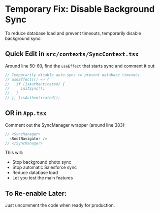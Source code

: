 # Temporary Fix: Disable Background Sync

To reduce database load and prevent timeouts, temporarily disable background sync:

## Quick Edit in `src/contexts/SyncContext.tsx`

Around line 50-60, find the `useEffect` that starts sync and comment it out:

```typescript
// Temporarily disable auto-sync to prevent database timeouts
// useEffect(() => {
//   if (isAuthenticated) {
//     initSync();
//   }
// }, [isAuthenticated]);
```

## OR in `App.tsx`

Comment out the SyncManager wrapper (around line 383):

```typescript
// <SyncManager>
  <RootNavigator />
// </SyncManager>
```

This will:
- Stop background photo sync
- Stop automatic Salesforce sync
- Reduce database load
- Let you test the main features

## To Re-enable Later:
Just uncomment the code when ready for production.